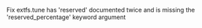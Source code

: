 Fix extfs.tune has 'reserved' documented twice and is missing the 'reserved_percentage' keyword argument
